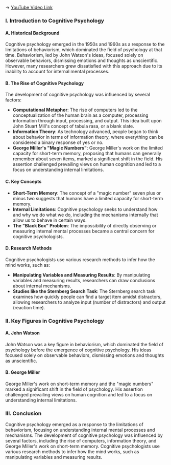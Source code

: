 -> [YouTube Video Link](https://www.youtube.com/watch?v=PVll6G-9kns&list=PLWoagukcejEy1E5u7RGR8ziBlmDfK7wlp&index=1&pp=iAQB)

### I. Introduction to Cognitive Psychology
#### A. Historical Background

Cognitive psychology emerged in the 1950s and 1960s as a response to the limitations of behaviorism, which dominated the field of psychology at that time. Behaviorism, led by John Watson's ideas, focused solely on observable behaviors, dismissing emotions and thoughts as unscientific. However, many researchers grew dissatisfied with this approach due to its inability to account for internal mental processes.

#### B. The Rise of Cognitive Psychology

The development of cognitive psychology was influenced by several factors:

*   **Computational Metaphor**: The rise of computers led to the conceptualization of the human brain as a computer, processing information through input, processing, and output. This idea built upon John Stuart Mill's concept of tabula rasa, or a blank slate.
*   **Information Theory**: As technology advanced, people began to think about behavior in terms of information theory, where everything can be considered a binary response of yes or no.
*   **George Miller's "Magic Numbers"**: George Miller's work on the limited capacity for short-term memory, proposing that humans can generally remember about seven items, marked a significant shift in the field. His assertion challenged prevailing views on human cognition and led to a focus on understanding internal limitations.

#### C. Key Concepts

*   **Short-Term Memory**: The concept of a "magic number" seven plus or minus two suggests that humans have a limited capacity for short-term memory.
*   **Internal Limitations**: Cognitive psychology seeks to understand how and why we do what we do, including the mechanisms internally that allow us to behave in certain ways.
*   **The "Black Box" Problem**: The impossibility of directly observing or measuring internal mental processes became a central concern for cognitive psychologists.

#### D. Research Methods

Cognitive psychologists use various research methods to infer how the mind works, such as:

*   **Manipulating Variables and Measuring Results**: By manipulating variables and measuring results, researchers can draw conclusions about internal mechanisms.
*   **Studies like the Sternberg Search Task**: The Sternberg search task examines how quickly people can find a target item amidst distractors, allowing researchers to analyze input (number of distractors) and output (reaction time).

### II. Key Figures in Cognitive Psychology
#### A. John Watson

John Watson was a key figure in behaviorism, which dominated the field of psychology before the emergence of cognitive psychology. His ideas focused solely on observable behaviors, dismissing emotions and thoughts as unscientific.

#### B. George Miller

George Miller's work on short-term memory and the "magic numbers" marked a significant shift in the field of psychology. His assertion challenged prevailing views on human cognition and led to a focus on understanding internal limitations.

### III. Conclusion
Cognitive psychology emerged as a response to the limitations of behaviorism, focusing on understanding internal mental processes and mechanisms. The development of cognitive psychology was influenced by several factors, including the rise of computers, information theory, and George Miller's work on short-term memory. Cognitive psychologists use various research methods to infer how the mind works, such as manipulating variables and measuring results.